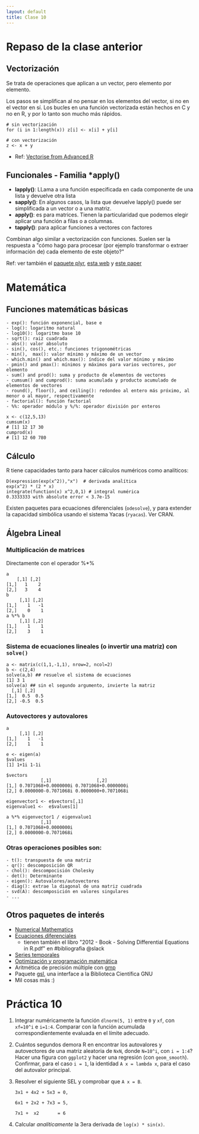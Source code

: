 ```yaml
--- 
layout: default 
title: Clase 10
--- 
```



# Repaso de la clase anterior


## Vectorización

Se trata de operaciones que aplican a un vector, pero elemento por elemento. 

Los pasos se simplifican al no pensar en los elementos del vector, si no en el vector en sí.
Los bucles en una función vectorizada están hechos en C y no en R, y por lo tanto son mucho más rápidos.

    # sin vectorización
    for (i in 1:length(x)) z[i] <- x[i] + y[i]
    
    # con vectorización
    z <- x + y

-   Ref: [Vectorise from Advanced R](http://adv-r.had.co.nz/Profiling.html#vectorise)


## Funcionales - Familia \*apply()

-   **lapply()**: LLama a una función especificada en cada componente de una lista y devuelve otra lista
-   **sapply()**: En <span class="underline">algunos</span> casos, la lista que devuelve lapply() puede ser simplificada a un vector o
    a una matriz.
-   **apply()**: es para matrices. Tienen la particularidad que podemos elegir aplicar una función a filas o a columnas.
-   **tapply()**: para aplicar funciones a vectores con factores

Combinan algo similar a vectorización con funciones. Suelen ser la respuesta a "cómo hago para
procesar (por ejemplo transformar o extraer información de) cada elemento de este objeto?"

Ref: ver también el [paquete plyr](https://www.rdocumentation.org/packages/plyr/versions/1.8.4), [esta web](http://stat545.com/block013_plyr-ddply.html) y [este paper](http://www.jstatsoft.org/v40/i01/)


# Matemática


## Funciones matemáticas básicas

    - exp(): función exponencial, base e
    - log(): logaritmo natural 
    - log10(): logaritmo base 10
    - sqrt(): raiz cuadrada
    - abs(): valor absoluto
    - sin(), cos(), etc.: funciones trigonométricas
    - min(),  max(): valor mínimo y máximo de un vector
    - which.min() and which.max(): índice del valor mínimo y máximo 
    - pmin() and pmax(): mínimos y máximos para varios vectores, por elemento
    - sum() and prod(): suma y producto de elementos de vectores
    - cumsum() and cumprod(): suma acumulada y producto acumulado de elementos de vectores
    - round(), floor(), and ceiling(): redondeo al entero más próximo, al menor o al mayor, respectivamente
    - factorial(): función factorial
    - %%: operador módulo y %/%: operador división por enteros

    x <- c(12,5,13)
    cumsum(x)
    # [1] 12 17 30
    cumprod(x)
    # [1] 12 60 780


## Cálculo

R tiene capacidades tanto para hacer cálculos numéricos como analíticos:

    D(expression(exp(x^2)),"x")  # derivada analítica
    exp(x^2) * (2 * x)
    integrate(function(x) x^2,0,1) # integral numérica
    0.3333333 with absolute error < 3.7e-15

Existen paquetes para ecuaciones diferenciales (`odesolve`), y para
extender la capacidad simbólica usando el sistema Yacas
(`ryacas`). Ver CRAN.


## Álgebra Lineal


### Multiplicación de matrices

Directamente con el operador %\*%

    a
        [,1] [,2]
    [1,]   1    2 
    [2,]   3    4 
    b
         [,1] [,2]
    [1,]    1   -1
    [2,]    0    1
    a %*% b
         [,1] [,2]
    [1,]    1    1
    [2,]    3    1


### Sistema de ecuaciones lineales (o invertir una matriz) con `solve()`

    a <- matrix(c(1,1,-1,1), nrow=2, ncol=2)
    b <- c(2,4)
    solve(a,b) ## resuelve el sistema de ecuaciones
    [1] 3 1
    solve(a) ## sin el segundo argumento, invierte la matriz
      [,1] [,2]
    [1,]  0.5  0.5
    [2,] -0.5  0.5


### Autovectores y autovalores

    a
         [,1] [,2]
    [1,]    1   -1
    [2,]    1    1
    
    e <- eigen(a)
    $values
    [1] 1+1i 1-1i
    
    $vectors
    		     [,1]                 [,2]
    [1,] 0.7071068+0.0000000i 0.7071068+0.0000000i
    [2,] 0.0000000-0.7071068i 0.0000000+0.7071068i
    
    eigenvector1 <- e$vectors[,1]
    eigenvalue1 <-  e$values[1]
    
    a %*% eigenvector1 / eigenvalue1
    		     [,1]
    [1,] 0.7071068+0.0000000i
    [2,] 0.0000000-0.7071068i


### Otras operaciones posibles son:

    - t(): transpuesta de una matriz
    - qr(): descomposición QR
    - chol(): descompocisión Cholesky
    - det(): Determinante
    - eigen(): Autovalores/autovectores
    - diag(): extrae la diagonal de una matriz cuadrada
    - svd(A): descomposición en valores singulares
    - ...


## Otros paquetes de interés

-   [Numerical Mathematics](https://cran.r-project.org/web/views/NumericalMathematics.html)
-   [Ecuaciones diferenciales](https://cran.r-project.org/web/views/DifferentialEquations.html)
    -   tienen también el libro "2012 - Book - Solving Differential Equations in R.pdf" en #bibliografia @slack
-   [Series temporales](https://cran.r-project.org/web/views/TimeSeries.html)
-   [Optimización y programación matemática](https://cran.r-project.org/web/views/Optimization.html)
-   Aritmética de precisión múltiple con [gmp](https://cran.r-project.org/web/packages/gmp/index.html)
-   Paquete [gsl](https://cran.r-project.org/web/packages/gsl/index.html), una interface a la Biblioteca Científica GNU
-   Mil cosas más :)


# Práctica 10

1.  Integrar numéricamente la función `dlnorm(5, 1)` entre `0` y `xf`, con `xf=10^i` e `i=1:4`. Comparar con la
    función acumulada correspondientemente evaluada en el límite adecuado.
2.  Cuántos segundos demora R en encontrar los autovalores y autovectores de una matriz aleatoria de `NxN`, donde `N=10^i`, con `i = 1:4`? Hacer una figura con `ggplot2` y hacer una regresión (con `geom_smooth`). Confirmar, para el caso `i = 1`, la identidad `A x = lambda x`, para el caso del autovalor principal.
3.  Resolver el siguiente SEL y comprobar que `A x = B`.
    
        3x1 + 4x2 + 5x3 = 0,
        
        6x1 + 2x2 + 7x3 = 5,
        
        7x1 +  x2       = 6
4.  Calcular *analíticamente* la 3era derivada de `log(x) * sin(x)`.

